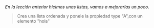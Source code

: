 _En la lección anterior hicimos unas listas, vamos a mejorarlas un poco._

>Crea una lista ordenada y ponele la propiedad type "A",con un elemento "hola"